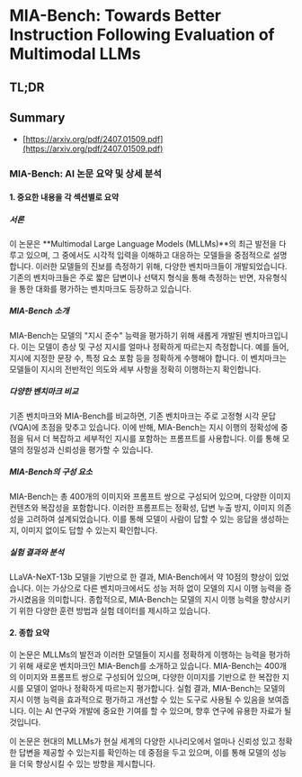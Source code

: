 # MIA-Bench: Towards Better Instruction Following Evaluation of Multimodal LLMs
## TL;DR
## Summary
- [https://arxiv.org/pdf/2407.01509.pdf](https://arxiv.org/pdf/2407.01509.pdf)

### MIA-Bench: AI 논문 요약 및 상세 분석

#### 1. 중요한 내용을 각 섹션별로 요약

##### 서론

이 논문은 **Multimodal Large Language Models (MLLMs)**의 최근 발전을 다루고 있으며, 그 중에서도 시각적 입력을 이해하고 대응하는 모델들을 중점적으로 설명합니다. 이러한 모델들의 진보를 측정하기 위해, 다양한 벤치마크들이 개발되었습니다. 기존의 벤치마크들은 주로 짧은 답변이나 선택지 형식을 통해 측정하는 반면, 자유형식을 통한 대화를 평가하는 벤치마크도 등장하고 있습니다.

##### MIA-Bench 소개

MIA-Bench는 모델의 "지시 준수" 능력을 평가하기 위해 새롭게 개발된 벤치마크입니다. 이는 모델이 층상 및 구성 지시를 얼마나 정확하게 따르는지 측정합니다. 예를 들어, 지시에 지정한 문장 수, 특정 요소 포함 등을 정확하게 수행해야 합니다. 이 벤치마크는 모델들이 지시의 전반적인 의도와 세부 사항을 정확히 이행하는지 확인합니다.

##### 다양한 벤치마크 비교

기존 벤치마크와 MIA-Bench를 비교하면, 기존 벤치마크는 주로 고정형 시각 문답(VQA)에 초점을 맞추고 있습니다. 이에 반해, MIA-Bench는 지시 이행의 정확성에 중점을 둬서 더 복잡하고 세부적인 지시를 포함하는 프롬프트를 사용합니다. 이를 통해 모델의 정밀성과 신뢰성을 평가할 수 있습니다.

##### MIA-Bench의 구성 요소

MIA-Bench는 총 400개의 이미지와 프롬프트 쌍으로 구성되어 있으며, 다양한 이미지 컨텐츠와 복잡성을 포함합니다. 이러한 프롬프트는 정확성, 답변 누출 방지, 이미지 의존성을 고려하여 설계되었습니다. 이를 통해 모델이 사람이 답할 수 있는 응답을 생성하는지, 이미지 없이도 답할 수 있는지 확인합니다.

##### 실험 결과와 분석

LLaVA-NeXT-13b 모델을 기반으로 한 결과, MIA-Bench에서 약 10점의 향상이 있었습니다. 이는 가상으로 다른 벤치마크에서도 성능 저하 없이 모델의 지시 이행 능력을 증가시켰음을 의미합니다. 종합적으로, MIA-Bench는 모델의 지시 이행 능력을 향상시키기 위한 다양한 훈련 방법과 실험 데이터를 제시하고 있습니다.

#### 2. 종합 요약

이 논문은 MLLMs의 발전과 이러한 모델들이 지시를 정확하게 이행하는 능력을 평가하기 위해 새로운 벤치마크인 MIA-Bench를 소개하고 있습니다. MIA-Bench는 400개의 이미지와 프롬프트 쌍으로 구성되어 있으며, 다양한 이미지를 기반으로 한 복잡한 지시를 모델이 얼마나 정확하게 따르는지 평가합니다. 실험 결과, MIA-Bench는 모델의 지시 이행 능력을 효과적으로 평가하고 개선할 수 있는 도구로 사용될 수 있음을 보여줍니다. 이는 AI 연구와 개발에 중요한 기여를 할 수 있으며, 향후 연구에 유용한 자료가 될 것입니다.

이 논문은 현대의 MLLMs가 현실 세계의 다양한 시나리오에서 얼마나 신뢰성 있고 정확한 답변을 제공할 수 있는지를 확인하는 데 중점을 두고 있으며, 이를 통해 모델의 성능을 더욱 향상시킬 수 있는 방향을 제시합니다.